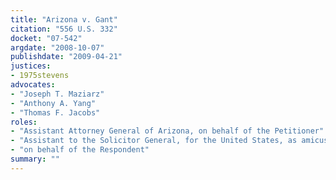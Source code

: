 ```yaml
---
title: "Arizona v. Gant"
citation: "556 U.S. 332"
docket: "07-542"
argdate: "2008-10-07"
publishdate: "2009-04-21"
justices:
- 1975stevens
advocates:
- "Joseph T. Maziarz"
- "Anthony A. Yang"
- "Thomas F. Jacobs"
roles:
- "Assistant Attorney General of Arizona, on behalf of the Petitioner"
- "Assistant to the Solicitor General, for the United States, as amicus curiae, supporting the Petitioner"
- "on behalf of the Respondent"
summary: ""
---
```


